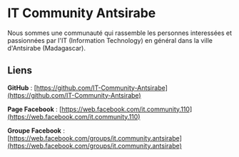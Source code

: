# IT Community Antsirabe

Nous sommes une communauté qui rassemble les personnes interessées et passionnées par l'IT (Information Technology) en général dans la ville d'Antsirabe (Madagascar).

## Liens

**GitHub** : [https://github.com/IT-Community-Antsirabe](https://github.com/IT-Community-Antsirabe) 

**Page Facebook** : [https://web.facebook.com/it.community.110](https://web.facebook.com/it.community.110) 

**Groupe Facebook** : [https://web.facebook.com/groups/it.community.antsirabe](https://web.facebook.com/groups/it.community.antsirabe) 
